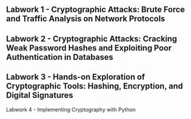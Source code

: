 Labwork 1 - Cryptographic Attacks: Brute Force and Traffic Analysis on Network Protocols
---
Labwork 2 - Cryptographic Attacks: Cracking Weak Password Hashes and Exploiting Poor Authentication in Databases
---
Labwork 3 - Hands-on Exploration of Cryptographic Tools: Hashing, Encryption, and Digital Signatures
---
Labwork 4 - Implementing Cryptography with Python
